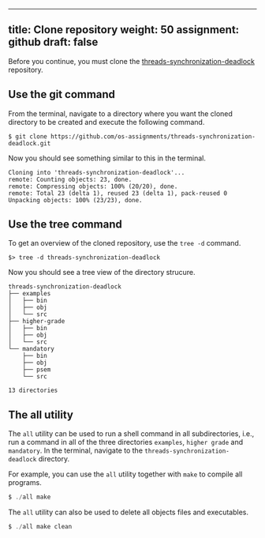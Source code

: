 ------
title: Clone repository
weight: 50
assignment: github
draft: false
---

Before you continue, you must clone the [threads-synchronization-deadlock][repo]
repository.

[repo]: https://github.com/os-assignments/threads-synchronization-deadlock.git

## Use the git command

From the terminal, navigate to a directory where you want the cloned directory
to be created and execute the following command.

``` text
$ git clone https://github.com/os-assignments/threads-synchronization-deadlock.git
```

Now you should see something similar to this in the terminal.

``` text
Cloning into 'threads-synchronization-deadlock'...
remote: Counting objects: 23, done.
remote: Compressing objects: 100% (20/20), done.
remote: Total 23 (delta 1), reused 23 (delta 1), pack-reused 0
Unpacking objects: 100% (23/23), done.
```

## Use the tree command

To get an overview of the cloned repository, use the `tree -d` command.

``` text
$> tree -d threads-synchronization-deadlock
```

Now you should see a tree view of the directory strucure.

``` text
threads-synchronization-deadlock
├── examples
│   ├── bin
│   ├── obj
│   └── src
├── higher-grade
│   ├── bin
│   ├── obj
│   └── src
└── mandatory
    ├── bin
    ├── obj
    ├── psem
    └── src

13 directories
```

## The all utility

The `all` utility can be used to run a shell command in all subdirectories,
i.e., run a command in all of the three directories `examples`, `higher grade`
and `mandatory`. In the terminal, navigate to the `threads-synchronization-deadlock` directory.

For example, you can use the `all` utility together with `make` to compile all
programs.

``` C
$ ./all make
```

The `all` utility can also be used to delete all objects files and executables.

``` C
$ ./all make clean
```

